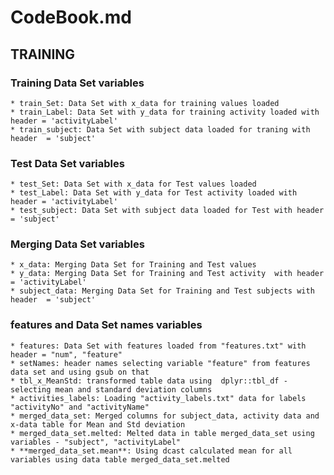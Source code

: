 # CodeBook.md

## TRAINING
  ### Training Data Set variables
    * train_Set: Data Set with x_data for training values loaded 
    * train_Label: Data Set with y_data for training activity loaded with header = 'activityLabel'
    * train_subject: Data Set with subject data loaded for traning with header  = 'subject'
  
  ### Test Data Set variables
    * test_Set: Data Set with x_data for Test values loaded 
    * test_Label: Data Set with y_data for Test activity loaded with header = 'activityLabel'
    * test_subject: Data Set with subject data loaded for Test with header  = 'subject'
  
  ### Merging Data Set variables
    * x_data: Merging Data Set for Training and Test values  
    * y_data: Merging Data Set for Training and Test activity  with header = 'activityLabel'
    * subject_data: Merging Data Set for Training and Test subjects with header  = 'subject'

  ### features and Data Set names variables
    * features: Data Set with features loaded from "features.txt" with header = "num", "feature"
    * setNames: header names selecting variable "feature" from features data set and using gsub on that
    * tbl_x_MeanStd: transformed table data using  dplyr::tbl_df - selecting mean and standard deviation columns
    * activities_labels: Loading "activity_labels.txt" data for labels "activityNo" and "activityName"
    * merged_data_set: Merged columns for subject_data, activity data and x-data table for Mean and Std deviation
    * merged_data_set.melted: Melted data in table merged_data_set using variables - "subject", "activityLabel"
    * **merged_data_set.mean**: Using dcast calculated mean for all variables using data table merged_data_set.melted
    
